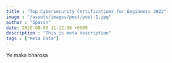 ```yaml
---
title : "Top Cybersecurity Certifications for Beginners 2022"
image : "/assets/images/post/post-1.jpg"
author : "Sparsh"
date: 2020-08-08 11:12:58 +0600
description : "This is meta description"
tags : ["Meta Data"]
---
```


Ye maka bharosa